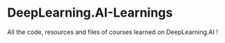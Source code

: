 # DeepLearning.AI-Learnings
All the code, resources and files of courses learned on DeepLearning.AI !
